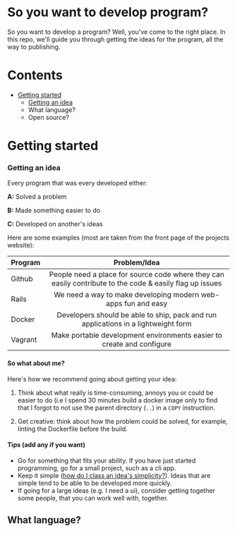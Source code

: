 # So you want to develop program?
So you want to develop a program? Well, you've come to the right place. In this repo, we'll guide you through getting the ideas for the program, all the way to publishing.

# Contents
* <a href="#user-content-getting-started">Getting started</a>
  * <a href="#user-content-getting-an-idea">Getting an idea</a>
  * What language?
  * Open source?

# Getting started
### Getting an idea
Every program that was every developed either:

<b>A:</b> Solved a problem

<b>B:</b> Made something easier to do

<b>C:</b> Developed on another's ideas

Here are some examples (most are taken from the front page of the projects website):

| Program        | Problem/Idea |
| ------------- |:-------------:|
| Github      | People need a place for source code where they can easily contribute to the code & easily flag up issues |
| Rails     | We need a way to make developing modern web-apps fun and easy  |
| Docker      | Developers should be able to ship, pack and run applications in a lightweight form |
| Vagrant      | Make portable development environments easier to create and configure |

#### So what about me?
Here's how we recommend going about getting your idea:

1. Think about what really is time-consuming, annoys you or could be easier to do (i.e I spend 30 minutes build a docker image only to find that I forgot to not use the parent directory (`..`) in a `COPY` instruction.

2. Get creative: think about how the problem could be solved, for example, linting the Dockerfile before the build.

#### Tips (add any if you want)
* Go for something that fits your ability. If you have just started programming, go for a small project, such as a cli app.
* Keep it simple (<a href="./simplicity.md">how do I class an idea's simplicity?</a>). Ideas that are simple tend to be able to be developed more quickly.
* If going for a large ideas (e.g. I need a ui), consider getting together some people, that you can work well with, together.

## What language?
